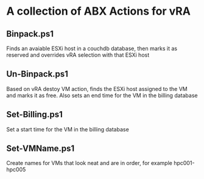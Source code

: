 # A collection of ABX Actions for vRA

## Binpack.ps1
Finds an avaiable ESXi host in a couchdb database, then marks it as reserved and overrides vRA selection with that ESXi host

## Un-Binpack.ps1
Based on vRA destoy VM action, finds the ESXi host assigned to the VM and marks it as free.  Also sets an end time for the VM in the billing database
 
## Set-Billing.ps1
Set a start time for the VM in the billing database

## Set-VMName.ps1
Create names for VMs that look neat and are in order, for example hpc001-hpc005
